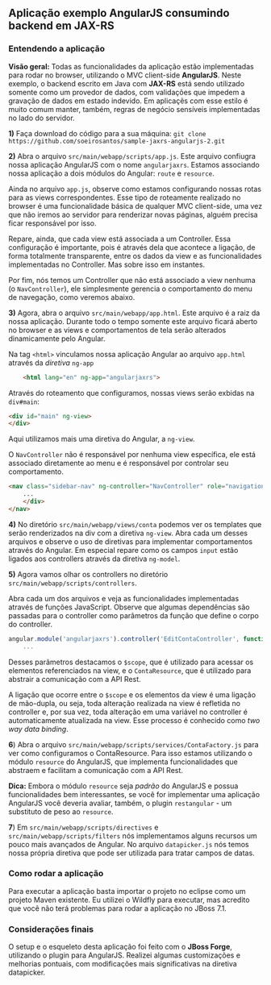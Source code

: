 ## Aplicação exemplo AngularJS consumindo backend em JAX-RS

### Entendendo a aplicação

**Visão geral:** Todas as funcionalidades da aplicação estão implementadas para rodar no browser, utilizando o MVC client-side **AngularJS**. Neste exemplo, o backend escrito em Java com **JAX-RS** está sendo utilizado somente como um provedor de dados, com validações que impedem a gravação de dados em estado indevido. Em aplicaçẽs com esse estilo é muito comum manter, também, regras de negócio sensíveis implementadas no lado do servidor.


**1)** Faça download do código para a sua máquina: `git clone https://github.com/soeirosantos/sample-jaxrs-angularjs-2.git`

**2)** Abra o arquivo `src/main/webapp/scripts/app.js`. Este arquivo confiugra nossa aplicação AngularJS com o nome `angularjaxrs`. Estamos associando nossa aplicação a dois módulos do Angular: `route` e `resource`.

Ainda no arquivo `app.js`, observe como estamos configurando nossas rotas para as views correspondentes. Esse tipo de roteamente realizado no browser é uma funcionalidade básica de qualquer MVC client-side, uma vez que não iremos ao servidor para renderizar novas páginas, alguém precisa ficar responsável por isso.

Repare, ainda, que cada view está associada a um Controller. Essa configuração é importante, pois é através dela que acontece a ligação, de forma totalmente transparente, entre os dados da view e as funcionalidades implementadas no Controller. Mas sobre isso em instantes.

Por fim, nós temos um Controller que não está associado a view nenhuma (o `NavController`), ele simplesmente gerencia o comportamento do menu de navegação, como veremos abaixo.

**3)** Agora, abra o arquivo  `src/main/webapp/app.html`. Este arquivo é a raiz da nossa aplicação. Durante todo o tempo somente este arquivo ficará aberto no browser e as views e comportamentos de tela serão alterados dinamicamente pelo Angular.

Na tag `<html>` vinculamos nossa aplicação Angular ao arquivo `app.html` através da *diretiva* `ng-app`
```html
    <html lang="en" ng-app="angularjaxrs">
```

Através do roteamento que configuramos, nossas views serão exbidas na `div#main`:
```html
<div id="main" ng-view>
</div>
```
Aqui utilizamos mais uma diretiva do Angular, a `ng-view`.

O `NavController` não é responsável por nenhuma view específica, ele está associado diretamente ao menu e é responsável por controlar seu comportamento.
```html
<nav class="sidebar-nav" ng-controller="NavController" role="navigation">
    ...
    </div>
</nav>
```

**4)** No diretório `src/main/webapp/views/conta` podemos ver os templates que serão renderizados na div com a diretiva `ng-view`. Abra cada um desses arquivos e observe o uso de diretivas para implementar comportamentos através do Angular. Em especial repare como os campos `input` estão ligados aos controllers através da diretiva `ng-model`.

**5)** Agora vamos olhar os controllers no diretório `src/main/webapp/scripts/controllers`.

Abra cada um dos arquivos e veja as funcionalidades implementadas através de funções JavaScript. Observe que algumas dependências são passadas para o controller como parâmetros da função que define o corpo do controller.

```javascript
angular.module('angularjaxrs').controller('EditContaController', function($scope, $routeParams, $location, ContaResource ) {
    ...
```
Desses parâmetros destacamos o `$scope`, que é utilizado para acessar os elementos referenciados na view, e o `ContaResource`, que é utilizado para abstrair a comunicação com a API Rest.

A ligação que ocorre entre o `$scope` e os elementos da view é uma ligação de mão-dupla, ou seja, toda alteração realizada na view é refletida no controller e, por sua vez, toda alteração em uma variável no controller é automaticamente atualizada na view. Esse processo é conhecido como *two way data binding*.

**6**) Abra o arquivo `src/main/webapp/scripts/services/ContaFactory.js` para ver como configuramos o ContaResource. Para isso estamos utilizando o módulo `resource` do AngularJS, que implementa funcionalidades que abstraem e facilitam a comunicação com a API Rest.

**Dica:** Embora o módulo `resource` seja *padrão* do AngularJS e possua funcionalidades bem interessantes, se você for implementar uma aplicação AngularJS você deveria avaliar, também, o plugin `restangular` - um substituto de peso ao `resource`.

**7**) Em `src/main/webapp/scripts/directives` e `src/main/webapp/scripts/filters` nós implementamos alguns recursos um pouco mais avançados de Angular. No arquivo `datapicker.js` nós temos nossa própria diretiva que pode ser utilizada para tratar campos de datas.

### Como rodar a aplicação

Para executar a aplicação basta importar o projeto no eclipse como um projeto Maven existente. Eu utilizei o Wildfly para executar, mas acredito que você não terá problemas para rodar a aplicação no JBoss 7.1.

### Considerações finais

O setup e o esqueleto desta aplicação foi feito com o **JBoss Forge**, utilizando o plugin para AngularJS. Realizei algumas customizações e melhorias pontuais, com modificações mais significativas na diretiva datapicker.
